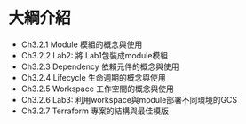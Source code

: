 # 大綱介紹

- Ch3.2.1 Module 模組的概念與使用
- Ch3.2.2 Lab2: 將 Lab1包裝成module模組
- Ch3.2.3 Dependency 依賴元件的概念與使用
- Ch3.2.4 Lifecycle 生命週期的概念與使用
- Ch3.2.5 Workspace 工作空間的概念與使用
- Ch3.2.6 Lab3: 利用workspace與module部署不同環境的GCS
- Ch3.2.7 Terraform 專案的結構與最佳模版
